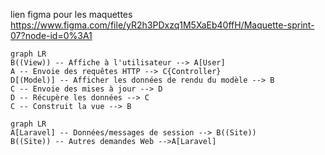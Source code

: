 lien figma pour les maquettes https://www.figma.com/file/yR2h3PDxzq1M5XaEb40ffH/Maquette-sprint-07?node-id=0%3A1

```mermaid
graph LR
B((View)) -- Affiche à l'utilisateur --> A[User]
A -- Envoie des requêtes HTTP --> C{Controller}
D[(Model)] -- Afficher les données de rendu du modèle --> B
C -- Envoie des mises à jour --> D
D -- Récupère les données --> C
C -- Construit la vue --> B
```
```mermaid
graph LR
A[Laravel] -- Données/messages de session --> B((Site))
B((Site)) -- Autres demandes Web -->A[Laravel]
```
